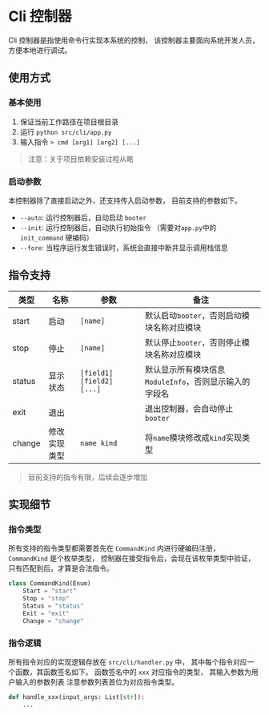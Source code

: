 # Cli 控制器

Cli 控制器是指使用命令行实现本系统的控制，
该控制器主要面向系统开发人员，方便本地进行调试。

## 使用方式

### 基本使用

1. 保证当前工作路径在项目根目录
2. 运行 `python src/cli/app.py`
3. 输入指令 `> cmd [arg1] [arg2] [...]`

> 注意：关于项目依赖安装过程从略

### 启动参数

本控制器除了直接启动之外，还支持传入启动参数，
目前支持的参数如下。

-   `--auto`: 运行控制器后，自动启动 `booter`
-   `--init`: 运行控制器后，自动执行初始指令
    （需要对`app.py`中的 `init_command` 硬编码）
-   `--fore`: 当程序运行发生错误时，系统会直接中断并显示调用栈信息

## 指令支持

| 类型   | 名称         | 参数                      | 备注                                                   |
| ------ | ------------ | ------------------------- | ------------------------------------------------------ |
| start  | 启动         | `[name]`                  | 默认启动`booter`，否则启动模块名称对应模块             |
| stop   | 停止         | `[name]`                  | 默认停止`booter`，否则停止模块名称对应模块             |
| status | 显示状态     | `[field1] [field2] [...]` | 默认显示所有模块信息`ModuleInfo`，否则显示输入的字段名 |
| exit   | 退出         |                           | 退出控制器，会自动停止`booter`                         |
| change | 修改实现类型 | `name kind`               | 将`name`模块修改成`kind`实现类型                       |

> 目前支持的指令有限，后续会逐步增加

## 实现细节

### 指令类型

所有支持的指令类型都需要首先在 `CommandKind` 内进行硬编码注册，
`CommandKind` 是个枚举类型，
控制器在接受指令后，会现在该枚举类型中验证，只有匹配到后，才算是合法指令。

```python
class CommandKind(Enum)
    Start = "start"
    Stop = "stop"
    Status = "status"
    Exit = "exit"
    Change = "change"
```

### 指令逻辑

所有指令对应的实现逻辑存放在 `src/cli/handler.py` 中，
其中每个指令对应一个函数，其函数签名如下。
函数签名中的 `xxx` 对应指令的类型，
其输入参数为用户输入的参数列表
注意参数列表首位为对应指令类型。

```python
def handle_xxx(input_args: List[str]):
    ...
```
